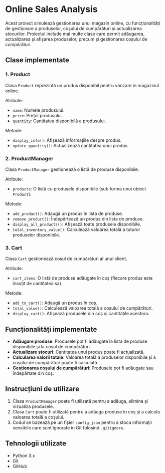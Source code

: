 # Online Sales Analysis

Acest proiect simulează gestionarea unui magazin online, cu funcționalități de gestionare a produselor, coșului de cumpărături și actualizarea stocurilor. Proiectul include mai multe clase care permit adăugarea, actualizarea și afișarea produselor, precum și gestionarea coșului de cumpărături.

## Clase implementate

### 1. **Product**
Clasa `Product` reprezintă un produs disponibil pentru vânzare în magazinul online.

Atribute:
- `name`: Numele produsului.
- `price`: Prețul produsului.
- `quantity`: Cantitatea disponibilă a produsului.

Metode:
- `display_info()`: Afișează informațiile despre produs.
- `update_quantity()`: Actualizează cantitatea unui produs.

### 2. **ProductManager**
Clasa `ProductManager` gestionează o listă de produse disponibile.

Atribute:
- `products`: O listă cu produsele disponibile (sub forma unui obiect `Product`).

Metode:
- `add_product()`: Adaugă un produs în lista de produse.
- `remove_product()`: Îndepărtează un produs din lista de produse.
- `display_all_products()`: Afișează toate produsele disponibile.
- `total_inventory_value()`: Calculează valoarea totală a tuturor produselor disponibile.

### 3. **Cart**
Clasa `Cart` gestionează coșul de cumpărături al unui client.

Atribute:
- `cart_items`: O listă de produse adăugate în coș (fiecare produs este însoțit de cantitatea sa).

Metode:
- `add_to_cart()`: Adaugă un produs în coș.
- `total_value()`: Calculează valoarea totală a coșului de cumpărături.
- `display_cart()`: Afișează produsele din coș și cantitățile acestora.

## Funcționalități implementate

- **Adăugare produse**: Produsele pot fi adăugate la lista de produse disponibile și la coșul de cumpărături.
- **Actualizare stocuri**: Cantitatea unui produs poate fi actualizată.
- **Calcularea valorii totale**: Valoarea totală a produselor disponibile și a coșului de cumpărături poate fi calculată.
- **Gestionarea coșului de cumpărături**: Produsele pot fi adăugate sau îndepărtate din coș.

## Instrucțiuni de utilizare

1. Clasa `ProductManager` poate fi utilizată pentru a adăuga, elimina și vizualiza produsele.
2. Clasa `Cart` poate fi utilizată pentru a adăuga produse în coș și a calcula valoarea totală a coșului.
3. Codul se bazează pe un fișier `config.json` pentru a stoca informații sensibile care sunt ignorate în Git folosind `.gitignore`.

## Tehnologii utilizate

- Python 3.x
- Git
- GitHub
